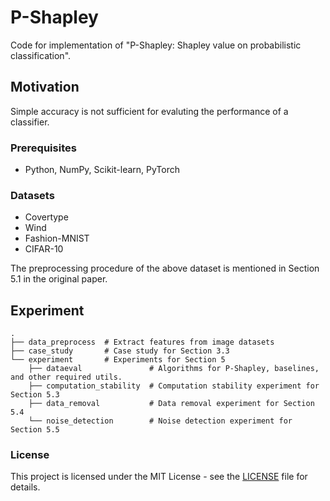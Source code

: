 # P-Shapley

Code for implementation of "P-Shapley: Shapley value on probabilistic classification".

## Motivation

Simple accuracy is not sufficient for evaluting the performance of a classifier.


### Prerequisites

- Python, NumPy, Scikit-learn, PyTorch

### Datasets

- Covertype
- Wind
- Fashion-MNIST
- CIFAR-10

The preprocessing procedure of the above dataset is mentioned in Section 5.1 in the original paper.

## Experiment

```
.
├── data_preprocess  # Extract features from image datasets
├── case_study       # Case study for Section 3.3
└── experiment       # Experiments for Section 5
    ├── dataeval               # Algorithms for P-Shapley, baselines, and other required utils.
    ├── computation_stability  # Computation stability experiment for Section 5.3
    ├── data_removal           # Data removal experiment for Section 5.4
    └── noise_detection        # Noise detection experiment for Section 5.5
```

### License

This project is licensed under the MIT License - see the [LICENSE](./LICENSE) file for details.
